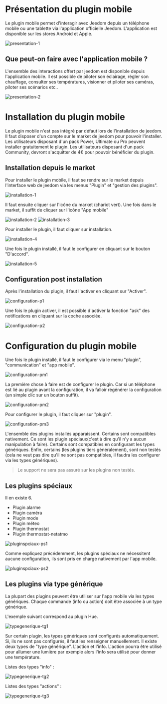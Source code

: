 Présentation du plugin mobile 
==============================

Le plugin mobile permet d'interagir avec Jeedom depuis un téléphone mobile ou une tablette via l'application officielle Jeedom. L'application est disponible sur les stores Android et Apple.

![presentation-1](../images/presentation-1.png)

Que peut-on faire avec l'application mobile ?
---------------------------------------------

L'ensemble des interactions offert par jeedom est disponible depuis l'application mobile. Il est possible de piloter son éclairage, régler son chauffage, consulter ses températures, visionner et piloter ses caméras, piloter ses scénarios etc..

![presentation-2](../images/presentation-2.png)

Installation du plugin mobile 
==============================

Le plugin mobile n'est pas intégré par défaut lors de l'installation de jeedom. Il faut disposer d'un compte sur le market de jeedom pour pouvoir l'installer. Les utilisateurs disposant d'un pack Power, Ultimate ou Pro peuvent installer gratuitement le plugin.
Les utilisateurs disposant d'un pack Community, devront s'acquitter de 4€ pour pouvoir bénéficier du plugin. 

Installation depuis le market
------------------------------

Pour installer le plugin mobile, il faut se rendre sur le market depuis l'interface web de jeedom via les menus "Plugin" et "gestion des plugins".

![installation-1](../images/installation-1.png)

Il faut ensuite cliquer sur l'icône du market (chariot vert). Une fois dans le market, il suffit de cliquer sur l'icône "App mobile"

![installation-2](../images/installation-2.png) ![installation-3](../images/installation-3.png)

Pour installer le plugin, il faut cliquer sur installation. 

![installation-4](../images/installation-4.png)

Une fois le plugin installé, il faut le configurer en cliquant sur le bouton "D'accord".

![installation-5](../images/installation-5.png)

Configuration post installation
------------------------------

Après l'installation du plugin, il faut l'activer en cliquant sur "Activer". 

![configuration-p1](../images/configuration-p1.png)

Une fois le plugin activer, il est possible d'activer la fonction "ask" des notifications en cliquant sur la coche associée.

![configuration-p2](../images/configuration-p2.png)

Configuration du plugin mobile 
==============================

Une fois le plugin installé, il faut le configurer via le menu "plugin", "communication" et "app mobile".

![configuration-pm1](../images/configuration-pm1.png)

La première chose à faire est de configurer le plugin. Car si un téléphone est lié au plugin avant la configuration, il va falloir régénérer la configuration (un simple clic sur un bouton suffit).

![configuration-pm2](../images/configuration-pm2.png)

Pour configurer le plugin, il faut cliquer sur "plugin".

![configuration-pm3](../images/configuration-pm3.png)

L'ensemble des plugins installés apparaissent. Certains sont compatibles nativement. Ce sont les plugin spéciaux(c'est à dire qu'il n'y a aucun manipulation à faire). Certains sont compatibles en configurant les types génériques. Enfin, certains (les plugins tiers généralement), sont non testés (cela ne veut pas dire qu'il ne sont pas compatibles, il faudra les configurer via les types génériques).

>Le support ne sera pas assuré sur les plugins non testés.

Les plugins spéciaux
---------------------

Il en existe 6.

* Plugin alarme
* Plugin caméra
* Plugin mode
* Plugin méteo
* Plugin thermostat
* Plugin thermostat-netatmo

![pluginspciaux-ps1](../images/pluginspciaux-ps1.png)

Comme expliquez précédemment, les plugins spéciaux ne nécessitent aucune configuration, ils sont pris en charge nativement par l'app mobile. 

![pluginspciaux-ps2](../images/pluginspciaux-ps2.png)

Les plugins via type générique
------------------------------

La plupart des plugins peuvent être utiliser sur l'app mobile via les types génériques.
Chaque commande (info ou action) doit être associée à un type générique.

L'exemple suivant correspond au plugin Hue.

![typegenerique-tg1](../images/typegenerique-tg1.png)

Sur certain plugin, les types génériques sont configurés automatiquement. Si, ils ne sont pas configurés, il faut les renseigner manuellement.
Il existe deux types de "type générique". L'action et l'info.
L'action pourra être utilisé pour allumer une lumière par exemple alors l'info sera utilisé pour donner une température.

Listes des types "info" : 

![typegenerique-tg2](../images/typegenerique-tg2.png)

Listes des types "actions" :

![typegenerique-tg3](../images/typegenerique-tg3.png)
